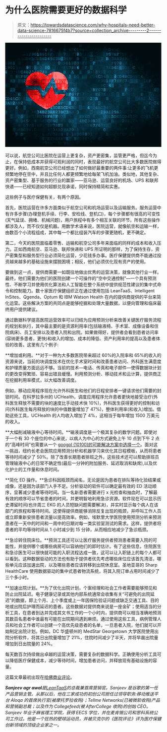 # 为什么医院需要更好的数据科学

> 原文：<https://towardsdatascience.com/why-hospitals-need-better-data-science-7816675f4b7?source=collection_archive---------2----------------------->

![](img/aa99c664536d1a9ccb8fe963b977e34e.png)

可以说，航空公司比医院在运营上更复杂，资产更密集，监管更严格，但迄今为止，在保持低成本并获得可观利润的同时，表现最好的航空公司比大多数医院做得更好。例如，西南航空公司已经想出了如何做好最重要的两件事:让更多的飞机更频繁地停在空中，并且比任何人都更频繁地给每架飞机加油。类似地，其他复杂、资产密集型、基于服务的行业的赢家——亚马逊、运营良好的机场、UPS 和联邦快递——已经知道如何超额兑现承诺，同时保持精简和实惠。

这些例子与医疗保健有关，有两个原因。

首先，医院运营在许多方面类似于航空公司和机场运营以及运输服务。服务运营中有许多步骤(办理登机手续、行李、安检线、登机口)，每个步骤都有很高的可变性(天气延误、拥堵、机械问题)，用户旅程中有多个相互关联的环节，所有这些操作都涉及人，而不仅仅是机器。用数学术语来说，医院运营，就像航空和运输一样，由数百个小流程组成，其中每一个都比组装汽车的步骤更随机，更不确定。

第二，今天的医院面临着零售、运输和航空公司多年来面临的同样的成本和收入压力。正如西南航空、亚马逊、联邦快递和 UPS 所证明的那样，为了保持生存，资产密集型和服务型行业必须简化运营，少花钱多办事。医疗保健提供商不能通过投资越来越多的基础设施来摆脱困境；相反，他们必须优化现有资产的使用。

要做到这一点，提供商需要一如既往地做出优秀的运营决策，就像其他行业一样。最终，他们需要为他们的医院创建一个可操作的“空中交通控制”—一个具有预测性、不断学习并使用优化算法和人工智能在整个系统中提供规范性建议的集中式命令和控制能力。数十家医疗保健组织正在通过使用包括 LeanTaaS、Intelligent InSites、Qgenda、Optum 和 IBM Watson Health 在内的提供商提供的平台来简化运营。这些解决方案的共同点是能够挖掘和处理大量数据，以便向管理和临床最终用户提供建议。

通过数据科学提高医院运营效率可以归结为应用预测分析来改善关键医疗服务流程的规划和执行，其中最主要的是资源利用率(包括输液椅、手术室、成像设备和住院病床)、员工安排以及患者入院和出院。如果做得好，提供者会看到患者访问率(容纳更多患者，更快)和收入的增加、成本的降低、资产利用率的提高以及患者体验的改善。这里有几个例子:

**增加或利用。**对于一种为大多数医院带来超过 60%的入院率和 65%的收入的资源来说，当前的块调度技术在优化手术室时间和改善患者访问、外科医生满意度和护理质量方面远远不够。当前的技术—电话、传真和电子邮件—使得数据块计划的更改变得繁琐、容易出错且缓慢。利用预测分析、移动技术和云计算，提供商正在挖掘利用率模式，以大幅改善调度。

例如，移动应用程序现在允许外科医生和他们的日程安排者一键请求他们需要的封锁时间。在科罗拉多州的 UCHealth，调度应用程序允许患者更快地接受治疗(外科医生释放不需要的块的速度比手动技术快 10%)，外科医生获得更好的控制和访问(外科医生每月释放的块的中值数量增加了 47%)，整体利用率(和收入)增加。借助这些工具，UCHealth 的人均收入增加了 4%，这相当于每年增加 1500 万美元的收入。

**大幅削减输液中心等待时间。**输液调度是一个极其复杂的数学问题。即使对于一个有 30 个座位的中心来说，以病人为中心的方式避免上午 10 点到下午 2 点的“高峰时间”也需要从一个 [googol (10100)的可能解决方案中选择一个](https://www.forbes.com/sites/sanjeevagrawal/2016/08/27/the-googol-reasons-your-doctor-never-sees-you-on-time-how-data-science-has-the-answers/2/#4c39a5d54088)。面对这一挑战，纽约长老会医院应用预测分析和机器学习来优化其日程模板，从而将患者等待时间减少了 50%。除了改善长期患者排班之外，这些技术还可以帮助排班员管理输液中心的日常不确定性(最后一分钟的附加服务、延迟取消和缺席),以及优化护士的工作量和休息时间。

**简化 ED 操作。**急诊科因瓶颈而闻名，无论是因为患者在排队等待化验结果或成像，还是因为该部门人手不足。分析驱动的软件可以确定最有效的 ED 活动顺序，显著减少患者等待时间。当一名新患者需要进行 x 光检查和抽血时，了解最有效的顺序可以节省患者的时间，并更明智地利用急诊资源。软件现在可以显示历史滞留时间(也许周三 EKG 的人员短缺问题需要解决)，并实时显示每个病人在该部门的旅程和等待时间。这使得提供商能够消除反复出现的瓶颈，并呼叫工作人员或立即重新安排患者流量以提高效率。例如，埃默里大学医院使用预测分析来预测患者在一天中的时间和一周中的日期对每一类实验室测试的需求。这样，提供者将患者的平均等待时间从 1 小时减少到 15 分钟，从而相应地减少了急诊瓶颈。

**急诊转住院床位。**预测工具还可以让医疗服务提供者预测患者需要入院的可能性，并提供哪个或哪些病房可以容纳他们的即时估计。有了这些信息，住院医生和急诊医生可以很快就可能的入职流程达成一致，这可以让入职链上的每个人都可以看到。这种数据驱动的方法也有助于提供者优先考虑哪些床位应该首先清洁，哪些单元应该加速出院，以及哪些患者应该转移到出院休息室。圣地亚哥的 Sharp HealthCare 使用数据驱动的集中式患者物流系统，将其入院订单占用时间减少了三个多小时。

**加速出院计划。**为了优化出院计划，个案经理和社会工作者需要能够预见和防止出院延迟。电子健康记录或其他内部系统通常会收集有关“可避免的出院延迟”的数据，即上个月、上个季度或上一年因保险验证问题或缺乏交通工具、目的地或出院后护理而延迟的患者。这些数据对提供商来说是一座金矿；使用适当的分析工具，在患者到达并完成其文书工作的一个小时内，提供商可以相当准确地预测其数百名患者中谁最有可能在出院期间遇到麻烦。通过使用这些工具，病例管理人员和社会工作者可以创建一个高优先级患者的名单，一旦患者入院，他们就可以开始制定出院计划。例如，DC 华盛顿州的 MedStar Georgetown 大学医院使用出院分析软件，将其日出院量增加了 21%，住院时间减少了半天，并将早晨出院量增加到日出院量的 24%。

每天数百次持续做出卓越的运营决策，需要复杂的数据科学。正确使用分析工具可以降低医疗保健成本，减少等待时间，增加患者访问，并释放现有基础设施的容量。

这篇文章最初出现在[哈佛商业评论](https://hbr.org/2017/10/why-hospitals-need-better-data-science)。

***Sanjeev agr awal****是*[*LeanTaaS*](http://www.leantaas.com)*的总裁兼首席营销官。Sanjeev 是谷歌的第一任产品营销主管。从那以后，他在三家成功的初创公司担任过领导职务:移动推送平台 Aloqa 的首席执行官(被摩托罗拉收购)；Tellme Networks(已被微软收购)产品和营销副总裁；以及作为 Collegefeed(被 AfterCollege 收购)的创始 CEO。Sanjeev 毕业于麻省理工学院，获得 EECS 学位，并在麦肯锡公司和思科系统公司工作过。他是一个狂热的壁球运动员，并被贝克尔的《医院评论》评为医疗保健创新领域的顶级企业家之一。*